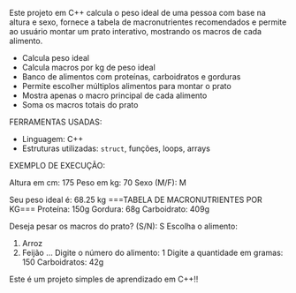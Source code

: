 Este projeto em C++ calcula o peso ideal de uma pessoa com base na altura e sexo, fornece a tabela de macronutrientes recomendados e permite ao usuário montar um prato interativo, mostrando os macros de cada alimento.
- Calcula peso ideal
- Calcula macros por kg de peso ideal
- Banco de alimentos com proteínas, carboidratos e gorduras
- Permite escolher múltiplos alimentos para montar o prato
- Mostra apenas o macro principal de cada alimento
- Soma os macros totais do prato


FERRAMENTAS USADAS:
- Linguagem: C++
- Estruturas utilizadas: `struct`, funções, loops, arrays

EXEMPLO DE EXECUÇÃO:

Altura em cm: 175
Peso em kg: 70
Sexo (M/F): M

Seu peso ideal é: 68.25 kg
===TABELA DE MACRONUTRIENTES POR KG===
Proteína: 150g
Gordura: 68g
Carboidrato: 409g

Deseja pesar os macros do prato? (S/N): S
Escolha o alimento:
1. Arroz
2. Feijão
...
Digite o número do alimento: 1
Digite a quantidade em gramas: 150
Carboidratos: 42g


Este é um projeto simples de aprendizado em C++!!
